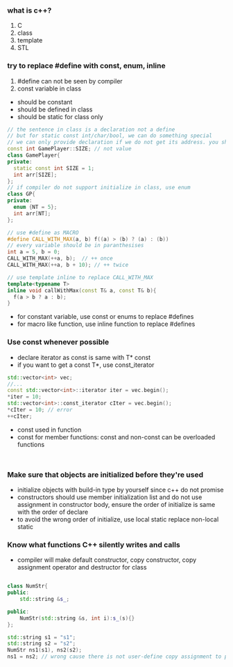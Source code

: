 ### what is c++?
1. C
2. class
3. template
4. STL


### try to replace #define with const, enum, inline
1. #define can not be seen by compiler
2. const variable in class
  - should be constant
  - should be defined in class
  - should be static for class only
```cpp
// the sentence in class is a declaration not a define
// but for static const int/char/bool, we can do something special
// we can only provide declaration if we do not get its address. you should have a defination if you want to get address.
const int GamePlayer::SIZE; // not value
class GamePlayer{
private:
  static const int SIZE = 1;
  int arr[SIZE];
};
// if compiler do not support initialize in class, use enum
class GP{
private:
  enum {NT = 5};
  int arr[NT];
};

// use #define as MACRO
#define CALL_WITH_MAX(a, b) f((a) > (b) ? (a) : (b))
// every variable should be in paranthesises
int a = 5, b = 0;
CALL_WITH_MAX(++a, b);  // ++ once
CALL_WITH_MAX(++a, b + 10); // ++ twice

// use template inline to replace CALL_WITH_MAX
template<typename T>
inline void callWithMax(const T& a, const T& b){
  f(a > b ? a : b);
}
```
- for constant variable, use const or enums to replace #defines
- for macro like function, use inline function to replace #defines

### Use const whenever possible
- declare iterator as const is same with T* const
- if you want to get a const T*, use const_iterator
```cpp
std::vector<int> vec;
//...
const std::vector<int>::iterator iter = vec.begin();
*iter = 10;
std::vector<int>::const_iterator cIter = vec.begin();
*cIter = 10; // error
++cIter;
```
- const used in function
- const for member functions: const and non-const can be overloaded functions
```cpp



```

### Make sure that objects are initialized before they're used
- initialize objects with build-in type by yourself since c++ do not promise
- constructors should use member initialization list and do not use assignment in constructor body, ensure the order of initialize is same with the order of declare
- to avoid the wrong order of initialize, use local static replace non-local static


### Know what functions C++ silently writes and calls
- compiler will make default constructor, copy constructor, copy assignment operator and destructor for class
```cpp

class NumStr{
public:
    std::string &s_;

public:
    NumStr(std::string &s, int i):s_(s){}    
};

std::string s1 = "s1";
std::string s2 = "s2";
NumStr ns1(s1), ns2(s2);
ns1 = ns2; // wrong cause there is not user-define copy assignment to process reference    
```















